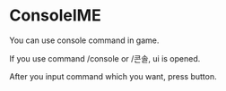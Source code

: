 # ConsoleIME

You can use console command in game.

If you use command /console or /콘솔, ui is opened.

After you input command which you want, press button.
